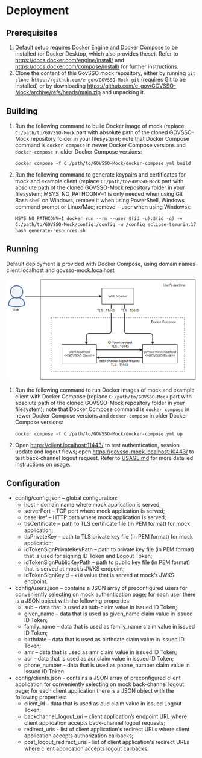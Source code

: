 # Deployment

## Prerequisites

1. Default setup requires Docker Engine and Docker Compose to be installed (or Docker Desktop, which also provides
   these). Refer to https://docs.docker.com/engine/install/ and https://docs.docker.com/compose/install/ for further
   instructions.
2. Clone the content of this GovSSO mock repository, either by
   running `git clone https://github.com/e-gov/GOVSSO-Mock.git` (requires Git to be installed) or by
   downloading https://github.com/e-gov/GOVSSO-Mock/archive/refs/heads/main.zip and unpacking it.

## Building

1. Run the following command to build Docker image of mock (replace `C:/path/to/GOVSSO-Mock` part with absolute path of
   the cloned GOVSSO-Mock repository folder in your filesystem); note that Docker Compose command is `docker compose` in
   newer Docker Compose versions and `docker-compose` in older Docker Compose versions:
   ```shell
   docker compose -f C:/path/to/GOVSSO-Mock/docker-compose.yml build
   ```
2. Run the following command to generate keypairs and certificates for mock and example client (replace
   `C:/path/to/GOVSSO-Mock` part with absolute path of the cloned GOVSSO-Mock repository folder in your filesystem;
   MSYS_NO_PATHCONV=1 is only needed when using Git Bash shell on Windows, remove it when using PowerShell, Windows
   command prompt or Linux/Mac; remove --user when using Windows):
   ```shell
   MSYS_NO_PATHCONV=1 docker run --rm --user $(id -u):$(id -g) -v C:/path/to/GOVSSO-Mock/config:/config -w /config eclipse-temurin:17 bash generate-resources.sh
   ```

## Running

Default deployment is provided with Docker Compose, using domain names client.localhost and govsso-mock.localhost

<img src="doc/deployment-docker_compose.png" width="700"/>

1. Run the following command to run Docker images of mock and example client with Docker Compose (replace
   `C:/path/to/GOVSSO-Mock` part with absolute path of the cloned GOVSSO-Mock repository folder in your filesystem);
   note that Docker Compose command is `docker compose` in newer Docker Compose versions and `docker-compose` in older
   Docker Compose versions:
   ```shell
   docker compose -f C:/path/to/GOVSSO-Mock/docker-compose.yml up
   ```
2. Open https://client.localhost:11443/ to test authentication, session update and logout flows;
   open https://govsso-mock.localhost:10443/ to test back-channel logout request. Refer to [USAGE.md](USAGE.md) for more
   detailed instructions on usage.

## Configuration

* config/config.json – global configuration:
    * host – domain name where mock application is served;
    * serverPort – TCP port where mock application is served;
    * baseHref – HTTP path where mock application is served;
    * tlsCertificate – path to TLS certificate file (in PEM format) for mock application;
    * tlsPrivateKey – path to TLS private key file (in PEM format) for mock application;
    * idTokenSignPrivateKeyPath – path to private key file (in PEM format) that is used for signing ID Token and Logout
      Token;
    * idTokenSignPublicKeyPath – path to public key file (in PEM format) that is served at mock’s JWKS endpoint;
    * idTokenSignKeyId – `kid` value that is served at mock’s JWKS endpoint.
* config/users.json – contains a JSON array of preconfigured users for conveniently selecting on mock authentication
  page; for each user there is a JSON object with the following properties:
    * sub – data that is used as sub-claim value in issued ID Token;
    * given_name – data that is used as given_name claim value in issued ID Token;
    * family_name – data that is used as family_name claim value in issued ID Token;
    * birthdate – data that is used as birthdate claim value in issued ID Token;
    * amr – data that is used as amr claim value in issued ID Token;
    * acr – data that is used as acr claim value in issued ID Token;
    * phone_number - data that is used as phone_number claim value in issued ID Token.
* config/clients.json - contains a JSON array of preconfigured client application for conveniently selecting on mock
  back-channel logout page; for each client application there is a JSON object with the following properties:
    * client_id – data that is used as aud claim value in issued Logout Token;
    * backchannel_logout_uri – client application’s endpoint URL where client application accepts back-channel logout
      requests;
    * redirect_uris - list of client application's redirect URLs where client application accepts authorization
      callbacks;
    * post_logout_redirect_uris - list of client application's redirect URLs where client application accepts logout
      callbacks.
